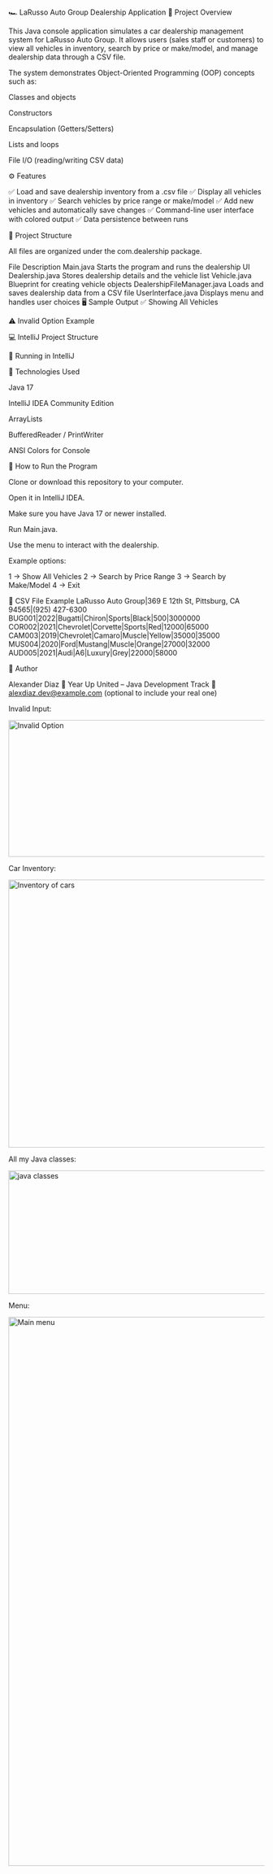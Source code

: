 🏎️ LaRusso Auto Group Dealership Application
📘 Project Overview

This Java console application simulates a car dealership management system for LaRusso Auto Group.
It allows users (sales staff or customers) to view all vehicles in inventory, search by price or make/model, and manage dealership data through a CSV file.

The system demonstrates Object-Oriented Programming (OOP) concepts such as:

Classes and objects

Constructors

Encapsulation (Getters/Setters)

Lists and loops

File I/O (reading/writing CSV data)

⚙️ Features

✅ Load and save dealership inventory from a .csv file
✅ Display all vehicles in inventory
✅ Search vehicles by price range or make/model
✅ Add new vehicles and automatically save changes
✅ Command-line user interface with colored output
✅ Data persistence between runs

🧱 Project Structure

All files are organized under the com.dealership package.

File	Description
Main.java	Starts the program and runs the dealership UI
Dealership.java	Stores dealership details and the vehicle list
Vehicle.java	Blueprint for creating vehicle objects
DealershipFileManager.java	Loads and saves dealership data from a CSV file
UserInterface.java	Displays menu and handles user choices
🖥️ Sample Output
✅ Showing All Vehicles

⚠️ Invalid Option Example

💻 IntelliJ Project Structure

🧰 Running in IntelliJ

🧩 Technologies Used

Java 17

IntelliJ IDEA Community Edition

ArrayLists

BufferedReader / PrintWriter

ANSI Colors for Console

🚗 How to Run the Program

Clone or download this repository to your computer.

Open it in IntelliJ IDEA.

Make sure you have Java 17 or newer installed.

Run Main.java.

Use the menu to interact with the dealership.

Example options:

1 → Show All Vehicles
2 → Search by Price Range
3 → Search by Make/Model
4 → Exit

📂 CSV File Example
LaRusso Auto Group|369 E 12th St, Pittsburg, CA 94565|(925) 427-6300
BUG001|2022|Bugatti|Chiron|Sports|Black|500|3000000
COR002|2021|Chevrolet|Corvette|Sports|Red|12000|65000
CAM003|2019|Chevrolet|Camaro|Muscle|Yellow|35000|35000
MUS004|2020|Ford|Mustang|Muscle|Orange|27000|32000
AUD005|2021|Audi|A6|Luxury|Grey|22000|58000

👤 Author

Alexander Diaz
📍 Year Up United – Java Development Track
📧 alexdiaz.dev@example.com
 (optional to include your real one)

 Invalid Input:

<img width="547" height="269" alt="Invalid Option" src="https://github.com/user-attachments/assets/d5b977ee-b71d-436a-ac5f-007d573dc311" />


Car Inventory:

<img width="888" height="527" alt="Inventory of cars" src="https://github.com/user-attachments/assets/f7f6bc0e-d4f8-4fe0-a1b7-baaa3874ea78" />


All my Java classes:

<img width="548" height="243" alt="java classes" src="https://github.com/user-attachments/assets/1d560623-24ac-4f0e-abf7-d3ae11d6dd52" />


Menu:

<img width="1920" height="1080" alt="Main menu" src="https://github.com/user-attachments/assets/217d7785-4ac4-46fe-bdf6-d91c68379e86" />



 
